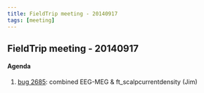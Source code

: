```yaml
---
title: FieldTrip meeting - 20140917
tags: [meeting]
---
```


## FieldTrip meeting - 20140917

#### Agenda

 1.  [bug 2685](http://bugzilla.fieldtriptoolbox.org/show_bug.cgi?id=2685): combined EEG-MEG & ft_scalpcurrentdensity (Jim)

